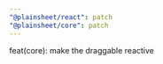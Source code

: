 ```yaml
---
"@plainsheet/react": patch
"@plainsheet/core": patch
---
```


feat(core): make the draggable reactive
